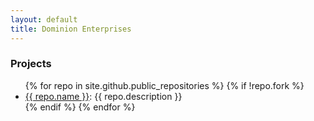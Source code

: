 ```yaml
---
layout: default
title: Dominion Enterprises
---
```

### Projects
<ul class="repositories list-unstyled">
{% for repo in site.github.public_repositories %}
{% if !repo.fork %}
<li><a href="{{ repo.html_url }}">{{ repo.name }}</a>: {{ repo.description }}</li>
{% endif %}
{% endfor %}
</ul>
